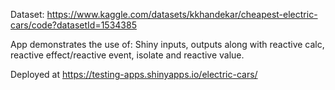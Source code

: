
Dataset: https://www.kaggle.com/datasets/kkhandekar/cheapest-electric-cars/code?datasetId=1534385

App demonstrates the use of: Shiny inputs, outputs along with reactive calc, reactive effect/reactive event, isolate and reactive value.

Deployed at https://testing-apps.shinyapps.io/electric-cars/
